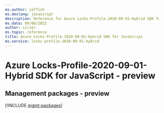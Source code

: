 ```yaml
---
ms.author: jeffish
ms.devlang: javascript
description: Reference for Azure Locks-Profile-2020-09-01-Hybrid SDK for JavaScript
ms.data: 09/08/2022
author: xirzec
ms.topic: reference
title: Azure Locks-Profile-2020-09-01-Hybrid SDK for JavaScript
ms.service: locks-profile-2020-09-01-hybrid
---
```

# Azure Locks-Profile-2020-09-01-Hybrid SDK for JavaScript - preview

## Management packages - preview
[!INCLUDE [mgmt-packages](locks-profile-2020-09-01-hybrid-mgmt-index.md)]
